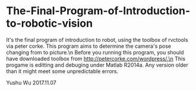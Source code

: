 # The-Final-Program-of-Introduction-to-robotic-vision
It's the final program of introduction to robot, using the toolbox of rvctools via peter corke. This program aims to determine the camera's pose changing from to picture.\n
Before you running this program, you should have downloaded toolbox from http://petercorke.com/wordpress/.\n
This progame is editting and debuging under Matlab R2014a. Any version older than it might meet some unpredictable errors.

Yushu Wu 2017.11.07 
